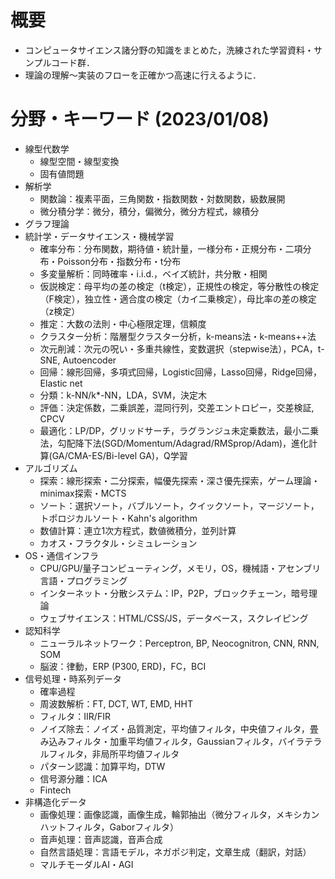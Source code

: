 # 概要
- コンピュータサイエンス諸分野の知識をまとめた，洗練された学習資料・サンプルコード群．
- 理論の理解～実装のフローを正確かつ高速に行えるように．


# 分野・キーワード (2023/01/08)
- 線型代数学
  - 線型空間・線型変換
  - 固有値問題
- 解析学
  - 関数論：複素平面，三角関数・指数関数・対数関数，級数展開
  - 微分積分学：微分，積分，偏微分，微分方程式，線積分
- グラフ理論
- 統計学・データサイエンス・機械学習
  - 確率分布：分布関数，期待値・統計量，一様分布・正規分布・二項分布・Poisson分布・指数分布・t分布
  - 多変量解析：同時確率・i.i.d.，ベイズ統計，共分散・相関
  - 仮説検定：母平均の差の検定（t検定），正規性の検定，等分散性の検定（F検定），独立性・適合度の検定（カイ二乗検定），母比率の差の検定（z検定）
  - 推定：大数の法則・中心極限定理，信頼度
  - クラスター分析：階層型クラスター分析，k-means法・k-means++法
  - 次元削減：次元の呪い・多重共線性，変数選択（stepwise法），PCA，t-SNE, Autoencoder
  - 回帰：線形回帰，多項式回帰，Logistic回帰，Lasso回帰，Ridge回帰，Elastic net
  - 分類：k-NN/k*-NN，LDA，SVM，決定木
  - 評価：決定係数，二乗誤差，混同行列，交差エントロピー，交差検証, CPCV
  - 最適化：LP/DP，グリッドサーチ，ラグランジュ未定乗数法，最小二乗法，勾配降下法(SGD/Momentum/Adagrad/RMSprop/Adam)，進化計算(GA/CMA-ES/Bi-level GA)，Q学習
- アルゴリズム
  - 探索：線形探索・二分探索，幅優先探索・深さ優先探索，ゲーム理論・minimax探索・MCTS
  - ソート：選択ソート，バブルソート，クイックソート，マージソート，トポロジカルソート・Kahn's algorithm
  - 数値計算：連立1次方程式，数値微積分，並列計算
  - カオス・フラクタル・シミュレーション
- OS・通信インフラ
  - CPU/GPU/量子コンピューティング，メモリ，OS，機械語・アセンブリ言語・プログラミング
  - インターネット・分散システム：IP，P2P，ブロックチェーン，暗号理論
  - ウェブサイエンス：HTML/CSS/JS，データベース，スクレイピング
- 認知科学
  - ニューラルネットワーク：Perceptron, BP, Neocognitron, CNN, RNN, SOM
  - 脳波：律動，ERP (P300, ERD)，FC，BCI
- 信号処理・時系列データ
  - 確率過程
  - 周波数解析：FT, DCT, WT, EMD, HHT
  - フィルタ：IIR/FIR
  - ノイズ除去：ノイズ・品質測定，平均値フィルタ，中央値フィルタ，畳み込みフィルタ・加重平均値フィルタ，Gaussianフィルタ，バイラテラルフィルタ，非局所平均値フィルタ
  - パターン認識：加算平均，DTW
  - 信号源分離：ICA
  - Fintech
- 非構造化データ
  - 画像処理：画像認識，画像生成，輪郭抽出（微分フィルタ，メキシカンハットフィルタ，Gaborフィルタ）
  - 音声処理：音声認識，音声合成
  - 自然言語処理：言語モデル，ネガポジ判定，文章生成（翻訳，対話）
  - マルチモーダルAI・AGI

